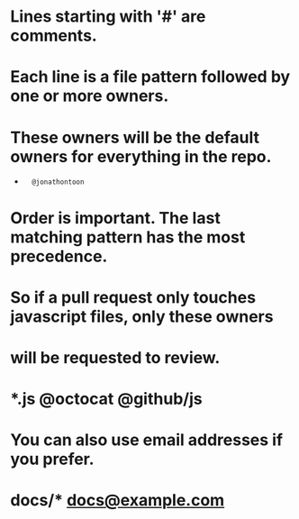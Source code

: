 # Lines starting with '#' are comments.
# Each line is a file pattern followed by one or more owners.

# These owners will be the default owners for everything in the repo.
*       @jonathontoon

# Order is important. The last matching pattern has the most precedence.
# So if a pull request only touches javascript files, only these owners
# will be requested to review.
# *.js    @octocat @github/js

# You can also use email addresses if you prefer.
# docs/*  docs@example.com